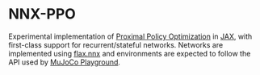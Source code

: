 # NNX-PPO

Experimental implementation of [Proximal Policy Optimization](https://en.wikipedia.org/wiki/Proximal_policy_optimization) in [JAX](https://github.com/google/jax), with first-class support for recurrent/stateful networks. Networks are implemented using [flax.nnx](https://flax.readthedocs.io) and environments are expected to follow the API used by [MuJoCo Playground](https://playground.mujoco.org/).